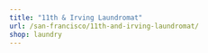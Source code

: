 ```yaml
---
title: "11th & Irving Laundromat"
url: /san-francisco/11th-and-irving-laundromat/
shop: laundry
---
```

